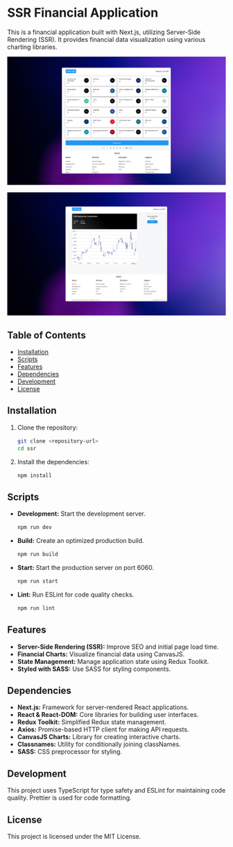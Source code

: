 # SSR Financial Application

This is a financial application built with Next.js, utilizing Server-Side Rendering (SSR). It provides financial data visualization using various charting libraries.

![intro](img/intro.jpg)

![intro](img/intro2.jpg)

## Table of Contents

- [Installation](#installation)
- [Scripts](#scripts)
- [Features](#features)
- [Dependencies](#dependencies)
- [Development](#development)
- [License](#license)

## Installation

1. Clone the repository:

   ```bash
   git clone <repository-url>
   cd ssr
   ```

2. Install the dependencies:

   ```bash
   npm install
   ```

## Scripts

- **Development:** Start the development server.

  ```bash
  npm run dev
  ```

- **Build:** Create an optimized production build.

  ```bash
  npm run build
  ```

- **Start:** Start the production server on port 6060.

  ```bash
  npm run start
  ```

- **Lint:** Run ESLint for code quality checks.

  ```bash
  npm run lint
  ```

## Features

- **Server-Side Rendering (SSR):** Improve SEO and initial page load time.
- **Financial Charts:** Visualize financial data using CanvasJS.
- **State Management:** Manage application state using Redux Toolkit.
- **Styled with SASS:** Use SASS for styling components.

## Dependencies

- **Next.js:** Framework for server-rendered React applications.
- **React & React-DOM:** Core libraries for building user interfaces.
- **Redux Toolkit:** Simplified Redux state management.
- **Axios:** Promise-based HTTP client for making API requests.
- **CanvasJS Charts:** Library for creating interactive charts.
- **Classnames:** Utility for conditionally joining classNames.
- **SASS:** CSS preprocessor for styling.

## Development

This project uses TypeScript for type safety and ESLint for maintaining code quality. Prettier is used for code formatting.

## License

This project is licensed under the MIT License.
